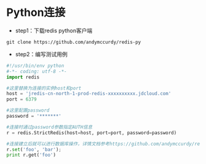 # Python连接
- step1：下载redis python客户端

 ```
 git clone https://github.com/andymccurdy/redis-py
 ```
 




- step2：编写测试用例

```Python
#!/usr/bin/env python
#-*- coding: utf-8 -*-
import redis

#这里替换为连接的实例host和port
host = 'jredis-cn-north-1-prod-redis-xxxxxxxxxx.jdcloud.com'
port = 6379

#这里配置password
password = '*******'

#连接时通过password参数指定AUTH信息
r = redis.StrictRedis(host=host, port=port, password=password)

#连接建立后就可以进行数据库操作，详情文档参考https://github.com/andymccurdy/redis-py
r.set('foo', 'bar');
print r.get('foo')
```
